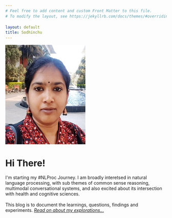 ```yaml
---
# Feel free to add content and custom Front Matter to this file.
# To modify the layout, see https://jekyllrb.com/docs/themes/#overriding-theme-defaults

layout: default
title: Sodhinchu
---
```


<img src="images/Kranti_Pic.png" class="avatar" alt="Avatar" width="250" height="310">

<div class="blurb">
	<h1>Hi There!</h1>
	<p>I'm starting my #NLProc Journey. I am broadly interetsed in natural language processing, with sub themes of common sense reasoning, multimodal conversational systems, and also excited about its intersection with health and cognitive sciences.<br/><br/> This blog is to document the learnings, questions, findings and experiments.
	  <a href="/blog"><em>Read on about my explorations...</em></a>
	</p>
</div><!-- /.blurb -->

